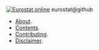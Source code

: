 
[![Eurostat online]( https://img.shields.io/badge/everything_starts_here-go_social!-blue.png?style=plastic)]( https://github.com/eurostat/) eurostat@github

* [About](about.md).
* [Contents](contents.md).
* [Contributing](contributing.md).
* [Disclaimer](disclaimer.md).
